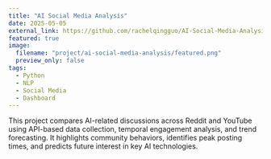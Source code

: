 ```yaml
---
title: "AI Social Media Analysis"
date: 2025-05-05
external_link: https://github.com/rachelqingguo/AI-Social-Media-Analysis
featured: true
image:
  filename: "project/ai-social-media-analysis/featured.png"
  preview_only: false
tags:
  - Python
  - NLP
  - Social Media
  - Dashboard
---
```


This project compares AI-related discussions across Reddit and YouTube using API-based data collection, temporal engagement analysis, and trend forecasting. It highlights community behaviors, identifies peak posting times, and predicts future interest in key AI technologies.

<!--more-->
